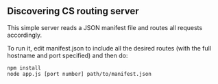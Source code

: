 ## Discovering CS routing server

This simple server reads a JSON manifest file and routes all requests accordingly.

To run it, edit manifest.json to include all the desired routes (with
the full hostname and port specified) and then do:

```
npm install
node app.js [port number] path/to/manifest.json
```
